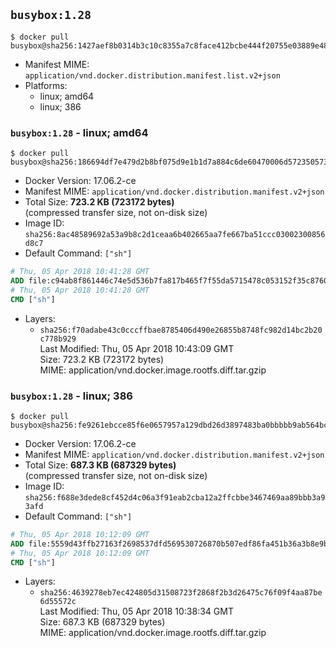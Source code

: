 ## `busybox:1.28`

```console
$ docker pull busybox@sha256:1427aef8b0314b3c10c8355a7c8face412bcbe444f20755e03889e48a234bea3
```

-	Manifest MIME: `application/vnd.docker.distribution.manifest.list.v2+json`
-	Platforms:
	-	linux; amd64
	-	linux; 386

### `busybox:1.28` - linux; amd64

```console
$ docker pull busybox@sha256:186694df7e479d2b8bf075d9e1b1d7a884c6de60470006d572350573bfa6dcd2
```

-	Docker Version: 17.06.2-ce
-	Manifest MIME: `application/vnd.docker.distribution.manifest.v2+json`
-	Total Size: **723.2 KB (723172 bytes)**  
	(compressed transfer size, not on-disk size)
-	Image ID: `sha256:8ac48589692a53a9b8c2d1ceaa6b402665aa7fe667ba51ccc03002300856d8c7`
-	Default Command: `["sh"]`

```dockerfile
# Thu, 05 Apr 2018 10:41:28 GMT
ADD file:c94ab8f861446c74e5d536b7fa817b465f7f55da5715478c053152f35c8760c3 in / 
# Thu, 05 Apr 2018 10:41:28 GMT
CMD ["sh"]
```

-	Layers:
	-	`sha256:f70adabe43c0cccffbae8785406d490e26855b8748fc982d14bc2b20c778b929`  
		Last Modified: Thu, 05 Apr 2018 10:43:09 GMT  
		Size: 723.2 KB (723172 bytes)  
		MIME: application/vnd.docker.image.rootfs.diff.tar.gzip

### `busybox:1.28` - linux; 386

```console
$ docker pull busybox@sha256:fe9261ebcce85f6e0657957a129dbd26d3897483ba0bbbbb9ab564bc81041906
```

-	Docker Version: 17.06.2-ce
-	Manifest MIME: `application/vnd.docker.distribution.manifest.v2+json`
-	Total Size: **687.3 KB (687329 bytes)**  
	(compressed transfer size, not on-disk size)
-	Image ID: `sha256:f688e3dede8cf452d4c06a3f91eab2cba12a2ffcbbe3467469aa89bbb3a93afd`
-	Default Command: `["sh"]`

```dockerfile
# Thu, 05 Apr 2018 10:12:09 GMT
ADD file:5559d43ffb27163f2698537dfd569530726870b507edf86fa451b36a3b8e9b12 in / 
# Thu, 05 Apr 2018 10:12:09 GMT
CMD ["sh"]
```

-	Layers:
	-	`sha256:4639278eb7ec424805d31508723f2868f2b3d26475c76f09f4aa87be6d55572c`  
		Last Modified: Thu, 05 Apr 2018 10:38:34 GMT  
		Size: 687.3 KB (687329 bytes)  
		MIME: application/vnd.docker.image.rootfs.diff.tar.gzip
